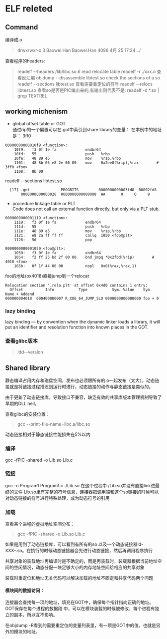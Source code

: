 # ELF releted

## Command
编译成.o
> drwxrwxr-x 3 Baowei.Han Baowei.Han  4096 4月  25 17:34 ../

查看程序的headers:
> readelf --headers /lib/libc.so.6
read relocate table
> readelf -r ./xxx.o
查看反汇编
> objdump --disassemble libtest.so
check the sections of a so
> readelf --sections libtest.so
查看需要重定位的符号
> readelf --relocs libtest.so
查看so是否是PIC编出来的,有输出则代表不是:
> readelf -d *.so | grep TEXTREL



## working michenism
* global offset table or GOT\
通过rip的一个偏置可以在.got中索引到share library的变量：
在本例中的地址是： 3ff0
```
00000000000010f9 <function>:
    10f9:	f3 0f 1e fa          	endbr64 
    10fd:	55                   	push   %rbp
    10fe:	48 89 e5             	mov    %rsp,%rbp
    1101:	48 8b 05 e8 2e 00 00 	mov    0x2ee8(%rip),%rax        # 3ff0 <foo>
    1108:	8b 00 
```
readelf --sections libtest.so 
```
  [17] .got              PROGBITS         0000000000003fd8  00002fd8
       0000000000000028  0000000000000008  WA       0     0     8
```

* procedure linkage table or PLT\
Code does not call an external function directly, but only via a PLT stub.
```
0000000000001119 <function>:
    1119:	f3 0f 1e fa          	endbr64 
    111d:	55                   	push   %rbp
    111e:	48 89 e5             	mov    %rsp,%rbp
    1121:	e8 2a ff ff ff       	callq  1050 <foo@plt>
    1126:	5d                   	pop    
```
```
0000000000001050 <foo@plt>:
    1050:	f3 0f 1e fa          	endbr64 
    1054:	f2 ff 25 bd 2f 00 00 	bnd jmpq *0x2fbd(%rip)        # 4018 <foo>
    105b:	0f 1f 44 00 00       	nopl   0x0(%rax,%rax,1)
```
foo的地址(ox4018)直接jump到一个relocat
```
Relocation section '.rela.plt' at offset 0x4d0 contains 1 entry:
  Offset          Info           Type           Sym. Value    Sym. Name + Addend
000000004018  000400000007 R_X86_64_JUMP_SLO 0000000000000000 foo + 0
```

### lazy binding
lazy binding — by convention when the dynamic linker loads a library, it will put an identifier and resolution function into known places in the GOT.

### 查看glibc版本
> ldd--version
## Shared library
静态编译占用内存和磁盘空间，发布也必须跟所有的.o一起发布（太大）。动态链接就是将链接过程推迟到运行时进行，动态链接的动作与静态链接是类似的。

由于更新了动态链接库，导致接口不兼容，缺乏有效的共享库版本管理机制导致了早期的DLL hell。

查看glibc的安装位置：
> gcc --print-file-name=libc.a/libc.so

动态链接相对于静态链接性能损失在5%以内

### 编译
gcc -fPIC -shared -o Lib.so Lib.c

### 链接
gcc -o Program1 Program1.c ./Lib.so
在这个过程中./Lib.so并没有直接link进最终的文件
Lib.so里有完整的符号信息，连接器把调用端和这个so链接的时候可以对动态链接的符号进行特殊处理，成为动态符号的引用

### 加载
查看某个进程的虚拟地址空间分布：
> gcc -fPIC -shared -o Lib.so Lib.c

如果是用到了动态链接库，可以看到有所有的so 以及一个动态链接器ld-XXX-.so。在执行的时候动态链接器会先进行动态链接，然后再调用程序执行

共享对象的装载地址再编译时是不确定的，而是再装载时，装载器根据当前地址空间的空闲情况，动态分配一块足够大小的内存地址空间给相应的共享对象

装载时重定位和地址无关代码可以解决加载的地址不固定和共享代码两个问题

#### 模块间的数据访问：
连接器会查找每一项的地址，填充在GOT中，确保每个指针指向正确的地址。GOT保存在每个进程的数据段 中，可以在模块装载的时候被修改，每个进程有独立的副本，所以互不影响。

在objdump -R看到的需要重定位的变量列表里，有一项是GOT中的值，也就是另外的模块的地址。

#### 






